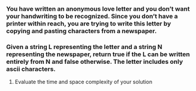 ### You have written an anonymous love letter and you don’t want your handwriting to be recognized. Since you don’t have a printer within reach, you are trying to write this letter by copying and pasting characters from a newspaper.

### Given a string L representing the letter and a string N representing the newspaper, return true if the L can be written entirely from N and false otherwise. The letter includes only ascii characters.

1. Evaluate the time and space complexity of your solution
